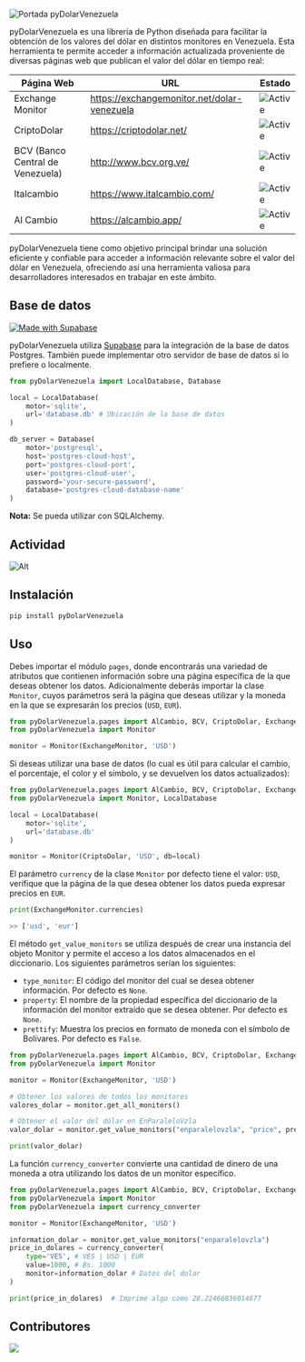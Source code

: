 ![Portada pyDolarVenezuela](https://github.com/fcoagz/pydolarvenezuela/blob/main/static/pyDolarVenezuela.jpg?raw=true)

pyDolarVenezuela es una librería de Python diseñada para facilitar la obtención de los valores del dólar en distintos monitores en Venezuela. Esta herramienta te permite acceder a información actualizada proveniente de diversas páginas web que publican el valor del dólar en tiempo real:

| Página Web | URL | Estado
|------------|-------------|-------------|
| Exchange Monitor | https://exchangemonitor.net/dolar-venezuela | ![Active](https://img.shields.io/badge/Activo-brightgreen) |
| CriptoDolar | https://criptodolar.net/ | ![Active](https://img.shields.io/badge/Activo-brightgreen) |
| BCV (Banco Central de Venezuela) | http://www.bcv.org.ve/ | ![Active](https://img.shields.io/badge/Activo-brightgreen) |
| Italcambio | https://www.italcambio.com/ | ![Active](https://img.shields.io/badge/Activo-brightgreen) |
| Al Cambio | https://alcambio.app/ | ![Active](https://img.shields.io/badge/Activo-brightgreen) |

pyDolarVenezuela tiene como objetivo principal brindar una solución eficiente y confiable para acceder a información relevante sobre el valor del dólar en Venezuela, ofreciendo así una herramienta valiosa para desarrolladores interesados en trabajar en este ámbito.

## Base de datos

[![Made with Supabase](https://supabase.com/badge-made-with-supabase-dark.svg)](https://supabase.com)

pyDolarVenezuela utiliza [Supabase](https://supabase.com) para la integración de la base de datos Postgres. También puede implementar otro servidor de base de datos si lo prefiere o localmente.

```python
from pyDolarVenezuela import LocalDatabase, Database

local = LocalDatabase(
    motor='sqlite',
    url='database.db' # Ubicación de la base de datos
)

db_server = Database(
    motor='postgresql',
    host='postgres-cloud-host',
    port='postgres-cloud-port',
    user='postgres-cloud-user',
    password='your-secure-password',
    database='postgres-cloud-database-name'
)
```

**Nota:** Se pueda utilizar con SQLAlchemy.

## Actividad

![Alt](https://repobeats.axiom.co/api/embed/4ee3c595fcdb3081e280a1e8f4f81af9767a37f7.svg "Repobeats analytics image")

## Instalación

``` sh
pip install pyDolarVenezuela
```

## Uso

Debes importar el módulo `pages`, donde encontrarás una variedad de atributos que contienen información sobre una página específica de la que deseas obtener los datos. Adicionalmente deberás importar la clase `Monitor`, cuyos parámetros será la página que deseas utilizar y la moneda en la que se expresarán los precios (`USD`, `EUR`).

```python
from pyDolarVenezuela.pages import AlCambio, BCV, CriptoDolar, ExchangeMonitor, Italcambio
from pyDolarVenezuela import Monitor

monitor = Monitor(ExchangeMonitor, 'USD')
```

Si deseas utilizar una base de datos (lo cual es útil para calcular el cambio, el porcentaje, el color y el símbolo, y se devuelven los datos actualizados):


```python
from pyDolarVenezuela.pages import AlCambio, BCV, CriptoDolar, ExchangeMonitor, Italcambio
from pyDolarVenezuela import Monitor, LocalDatabase

local = LocalDatabase(
    motor='sqlite',
    url='database.db'
)

monitor = Monitor(CriptoDolar, 'USD', db=local)

```

El parámetro `currency` de la clase `Monitor` por defecto tiene el valor: `USD`, verifique que la página de la que desea obtener los datos pueda expresar precios en `EUR`.

```python
print(ExchangeMonitor.currencies)

>> ['usd', 'eur']
```

El método `get_value_monitors` se utiliza después de crear una instancia del objeto Monitor y permite el acceso a los datos almacenados en el diccionario. Los siguientes parámetros serían los siguientes:

- `type_monitor`: El código del monitor del cual se desea obtener información. Por defecto es `None`.
- `property`: El nombre de la propiedad específica del diccionario de la información del monitor extraído que se desea obtener. Por defecto es `None`.
- `prettify`: Muestra los precios en formato de moneda con el símbolo de Bolívares. Por defecto es `False`.

```python
from pyDolarVenezuela.pages import AlCambio, BCV, CriptoDolar, ExchangeMonitor, Italcambio
from pyDolarVenezuela import Monitor

monitor = Monitor(ExchangeMonitor, 'USD')

# Obtener los valores de todos los monitores
valores_dolar = monitor.get_all_monitors()

# Obtener el valor del dólar en EnParaleloVzla
valor_dolar = monitor.get_value_monitors("enparalelovzla", "price", prettify=True)

print(valor_dolar)
```

La función `currency_converter` convierte una cantidad de dinero de una moneda a otra utilizando los datos de un monitor específico.

```python
from pyDolarVenezuela.pages import AlCambio, BCV, CriptoDolar, ExchangeMonitor, Italcambio
from pyDolarVenezuela import Monitor
from pyDolarVenezuela import currency_converter

monitor = Monitor(ExchangeMonitor, 'USD')

information_dolar = monitor.get_value_monitors("enparalelovzla")
price_in_dolares = currency_converter(
    type='VES', # VES | USD | EUR
    value=1000, # Bs. 1000
    monitor=information_dolar # Datos del dolar
)

print(price_in_dolares)  # Imprime algo como 28.22466836014677
```

## Contributores

<a href="https://github.com/fcoagz/pydolarvenezuela/graphs/contributors">
  <img src="https://contrib.rocks/image?repo=fcoagz/pydolarvenezuela"/>
</a>
